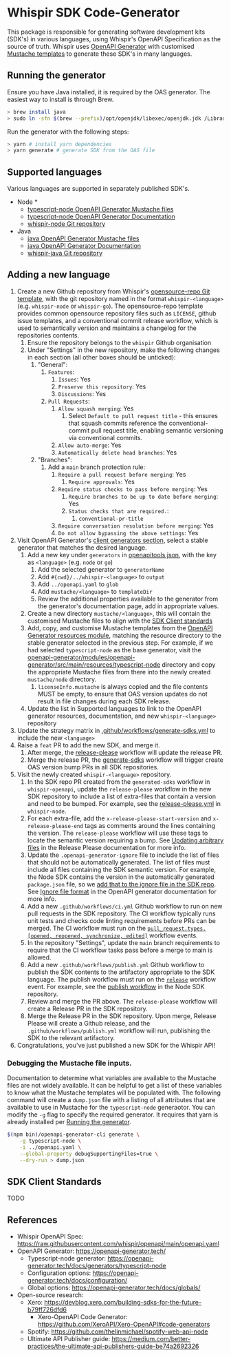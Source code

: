 # Whispir SDK Code-Generator

This package is responsible for generating software development kits (SDK's) in various languages, using Whispir's OpenAPI Specification as the source of truth. Whispir uses [OpenAPI Generator](https://openapi-generator.tech/) with customised [Mustache templates](https://mustache.github.io/) to generate these SDK's in many languages.

## Running the generator

Ensure you have Java installed, it is required by the OAS generator. The easiest way to install is through Brew.
```bash
> brew install java
> sudo ln -sfn $(brew --prefix)/opt/openjdk/libexec/openjdk.jdk /Library/Java/JavaVirtualMachines/openjdk.jdk # symlink the Java runtime
```

Run the generator with the following steps:

```bash
> yarn # install yarn dependencies
> yarn generate # generate SDK from the OAS file
```

## Supported languages

Various languages are supported in separately published SDK's.

* Node
  * 
  * [typescript-node OpenAPI Generator Mustache files](https://github.com/OpenAPITools/openapi-generator/tree/master/modules/openapi-generator/src/main/resources/typescript-node)
  * [typescript-node OpenAPI Generator Documentation](https://openapi-generator.tech/docs/generators/typescript-node)
  * [whispir-node Git repository](https://github.com/whispir/whispir-node)
* Java
  * [java OpenAPI Generator Mustache files](https://github.com/OpenAPITools/openapi-generator/tree/master/modules/openapi-generator/src/main/resources/java)
  * [java OpenAPI Generator Documentation](https://openapi-generator.tech/docs/generators/java)
  * [whispir-java Git repository](https://github.com/whispir/whispir-java)

## Adding a new language

1. Create a new Github repository from Whispir's [opensource-repo Git template](https://github.com/whispir/opensource-repo), with the git repository named in the format `whispir-<language>` (e.g. `whispir-node` or `whispir-go`). The opensource-repo template provides common opensource repository files such as `LICENSE`, github issue templates, and a conventional commit release workflow, which is used to semantically version and maintains a changelog for the repositories contents.
   1. Ensure the repository belongs to the `whispir` Github organisation
   2. Under "Settings" in the new repository, make the following changes in each section (all other boxes should be unticked):
      1. "General":
         1. `Features`:
            1. `Issues`: Yes
            2. `Preserve this repository`: Yes
            3. `Discussions`: Yes
         2. `Pull Requests`:
            1. `Allow squash merging`: Yes
               1. Select `Default to pull request title` - this ensures that squash commits reference the conventional-commit pull request title, enabling semantic versioning via conventional commits.
            2. `Allow auto-merge`: Yes
            3. `Automatically delete head branches`: Yes
      2. "Branches":
         1. Add a `main` branch protection rule:
            1. `Require a pull request before merging`: Yes
               1. `Require approvals`: Yes
            2. `Require status checks to pass before merging`: Yes
               1. `Require branches to be up to date before merging`: Yes
               2. `Status checks that are required.`:
                  1. `conventional-pr-title`
            3. `Require conversation resolution before merging`: Yes
            4. `Do not allow bypassing the above settings`: Yes
2. Visit OpenAPI Generator's [client generators section](https://openapi-generator.tech/docs/generators#client-generators), select a stable generator that matches the desired language.
   1. Add a new key under `generators` in [openapitools.json](./openapitools.json), with the key as `<language>` (e.g. `node` or `go`)
      1. Add the selected generator to `generatorName`
      2. Add `#{cwd}/../whispir-<language>` to `output`
      3. Add `../openapi.yaml` to `glob`
      4. Add `mustache/<language>` to `templateDir`
      5. Review the additional properties available to the generator from the generator's documentation page, add in appropriate values.
   2. Create a new directory `mustache/<language>`, this will contain the customised Mustache files to align with the [SDK Client standards](#sdk-client-standards)
   3. Add, copy, and customise Mustache templates from the [OpenAPI Generator resources module](https://github.com/OpenAPITools/openapi-generator/tree/master/modules/openapi-generator/src/main/resources), matching the resource directory to the stable generator selected in the previous step. For example, if we had selected `typescript-node` as the base generator, visit the [openapi-generator/modules/openapi-generator/src/main/resources/typescript-node](https://github.com/OpenAPITools/openapi-generator/tree/master/modules/openapi-generator/src/main/resources/typescript-node) directory and copy the appropriate Mustache files from there into the newly created `mustache/node` directory.
      1. `licenseInfo.mustache` is always copied and the file contents MUST be empty, to ensure that OAS version updates do not result in file changes during each SDK release.
   4. Update the list in Supported languages to link to the OpenAPI generator resources, documentation, and new `whispir-<language>` repository
3. Update the strategy matrix in [.github/workflows/generate-sdks.yml](../.github/workflows/generate-sdks.yml) to include the new `<language>`
4. Raise a `feat` PR to add the new SDK, and merge it.
   1. After merge, the [release-please](../.github/workflows/release-please.yml) workflow will update the release PR.
   2. Merge the release PR, the [generate-sdks](../.github/workflows/generate-sdks.yml) workflow will trigger create OAS version bump PRs in all SDK repositories.
5. Visit the newly created `whispir-<language>` repository.
   1. In the SDK repo PR created from the `generated-sdks` workflow in `whispir-openapi`, update the `release-please` workflow in the new SDK repository to include a list of extra-files that contain a version and need to be bumped. For example, see the [release-please.yml](https://github.com/whispir/whispir-node/blob/faf5f708caeb3f638b6dbe05dae8d08bbe2cfc98/.github/workflows/release-please.yml#L17) in `whispir-node`.
   2. For each extra-file, add the `x-release-please-start-version` and `x-release-please-end` tags as comments around the lines containing the version. The `release-please` workflow will use these tags to locate the semantic version requiring a bump. See [Updating arbitrary files](https://github.com/googleapis/release-please/blob/09ae5a2fb84e8189a9e23dce93b3d16cfdc7e228/docs/customizing.md#updating-arbitrary-files) in the Release Please documentation for more info.
   3. Update the `.openapi-generator-ignore` file to include the list of files that should not be automatically generated. The list of files must include all files containing the SDK semantic version. For example, the Node SDK contains the version in the automatically generated `package.json` file, so we [add that to the ignore file in the SDK repo](https://github.com/whispir/whispir-node/blob/faf5f708caeb3f638b6dbe05dae8d08bbe2cfc98/.openapi-generator-ignore#L25). See [Ignore file format](https://github.com/OpenAPITools/openapi-generator/blob/01f0763ec3b72b8a3ce0f4ad77713d876702f070/docs/customization.md#ignore-file-format) in the OpenAPI generator documentation for more info.
   4. Add a new `.github/workflows/ci.yml` Github workflow to run on new pull requests in the SDK repository. The CI workflow typically runs unit tests and checks code linting requirements before PRs can be merged. The CI workflow must run on the [`pull_request.types.[opened, reopened, synchronize, edited]`](https://docs.github.com/en/actions/using-workflows/events-that-trigger-workflows#pull_request) workflow events.
   5. In the repository "Settings", update the `main` branch requirements to require that the CI workflow tasks pass before a merge to main is allowed.
   6. Add a new `.github/workflows/publish.yml` Github workflow to publish the SDK contents to the artifactory appropriate to the SDK language. The publish workflow must run on the [`release`](https://docs.github.com/en/actions/using-workflows/events-that-trigger-workflows#release) workflow event. For example, see the [publish workflow](https://github.com/whispir/whispir-node/blob/faf5f708caeb3f638b6dbe05dae8d08bbe2cfc98/.github/workflows/publish.yml) in the Node SDK repository.
   7. Review and merge the PR above. The `release-please` workflow will create a Release PR in the SDK repository.
   8. Merge the Release PR in the SDK repository. Upon merge, Release Please will create a Github release, and the `.github/workflows/publish.yml` workflow will run, publishing the SDK to the relevant artifactory.
6. Congratulations, you've just published a new SDK for the Whispir API!

### Debugging the Mustache file inputs.

Documentation to determine what variables are available to the Mustache files are not widely available. It can be helpful to get a list of these variables to know what the Mustache templates will be populated with. The following command will create a `dump.json` file with a listing of all attributes that are available to use in Mustache for the `typescript-node` generaotor. You can modify the `-g` flag to specify the required generator. It requires that yarn is already installed per [Running the generator](#running-the-generator).

```bash
$(npm bin)/openapi-generator-cli generate \
    -g typescript-node \
    -i ../openapi.yaml \
    --global-property debugSupportingFiles=true \
    --dry-run > dump.json
```

## SDK Client Standards

TODO

## References

* Whispir OpenAPI Spec: https://raw.githubusercontent.com/whispir/openapi/main/openapi.yaml
* OpenAPI Generator: https://openapi-generator.tech/
  * Typescript-node generator: https://openapi-generator.tech/docs/generators/typescript-node
  * Configuration options: https://openapi-generator.tech/docs/configuration/
  * Global options: https://openapi-generator.tech/docs/globals/
* Open-source research:
  * Xero: https://devblog.xero.com/building-sdks-for-the-future-b79ff726dfd6
    * Xero-OpenAPI Code Generator: https://github.com/XeroAPI/Xero-OpenAPI#code-generators
  * Spotify: https://github.com/thelinmichael/spotify-web-api-node
  * Ultimate API Publisher guide: https://medium.com/better-practices/the-ultimate-api-publishers-guide-be74a2692326
